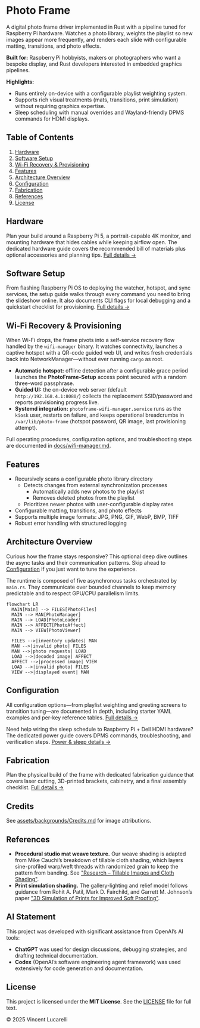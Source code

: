 # Photo Frame

A digital photo frame driver implemented in Rust with a pipeline tuned for Raspberry Pi hardware. Watches a photo library, weights the playlist so new images appear more frequently, and renders each slide with configurable matting, transitions, and photo effects.

**Built for:** Raspberry Pi hobbyists, makers or photographers who want a bespoke display, and Rust developers interested in embedded graphics pipelines.

**Highlights:**

- Runs entirely on-device with a configurable playlist weighting system.
- Supports rich visual treatments (mats, transitions, print simulation) without requiring graphics expertise.
- Sleep scheduling with manual overrides and Wayland-friendly DPMS commands for HDMI displays.

## Table of Contents

1. [Hardware](#hardware)
2. [Software Setup](#software-setup)
3. [Wi-Fi Recovery & Provisioning](#wi-fi-recovery--provisioning)
4. [Features](#features)
5. [Architecture Overview](#architecture-overview)
6. [Configuration](#configuration)
7. [Fabrication](#fabrication)
8. [References](#references)
9. [License](#license)

## Hardware

Plan your build around a Raspberry Pi 5, a portrait-capable 4K monitor, and mounting hardware that hides cables while keeping airflow open. The dedicated hardware guide covers the recommended bill of materials plus optional accessories and planning tips. [Full details →](docs/hardware.md)

## Software Setup

From flashing Raspberry Pi OS to deploying the watcher, hotspot, and sync services, the setup guide walks through every command you need to bring the slideshow online. It also documents CLI flags for local debugging and a quickstart checklist for provisioning. [Full details →](docs/software.md)

## Wi-Fi Recovery & Provisioning

When Wi-Fi drops, the frame pivots into a self-service recovery flow handled by the `wifi-manager` binary. It watches connectivity, launches a captive hotspot with a QR-code guided web UI, and writes fresh credentials back into NetworkManager—without ever running `cargo` as root.

- **Automatic hotspot:** offline detection after a configurable grace period launches the **PhotoFrame-Setup** access point secured with a random three-word passphrase.
- **Guided UI:** the on-device web server (default `http://192.168.4.1:8080/`) collects the replacement SSID/password and reports provisioning progress live.
- **Systemd integration:** `photoframe-wifi-manager.service` runs as the `kiosk` user, restarts on failure, and keeps operational breadcrumbs in `/var/lib/photo-frame` (hotspot password, QR image, last provisioning attempt).

Full operating procedures, configuration options, and troubleshooting steps are documented in [docs/wifi-manager.md](docs/wifi-manager.md).

## Features

- Recursively scans a configurable photo library directory
  - Detects changes from external synchronization processes
    - Automatically adds new photos to the playlist
    - Removes deleted photos from the playlist
  - Prioritizes newer photos with user-configurable display rates
- Configurable matting, transitions, and photo effects
- Supports multiple image formats: JPG, PNG, GIF, WebP, BMP, TIFF
- Robust error handling with structured logging

## Architecture Overview

Curious how the frame stays responsive? This optional deep dive outlines the async tasks and their communication patterns. Skip ahead to [Configuration](#configuration) if you just want to tune the experience.

The runtime is composed of five asynchronous tasks orchestrated by `main.rs`. They communicate over bounded channels to keep memory predictable and to respect GPU/CPU parallelism limits.

```mermaid
flowchart LR
  MAIN[Main] --> FILES[PhotoFiles]
  MAIN --> MAN[PhotoManager]
  MAIN --> LOAD[PhotoLoader]
  MAIN --> AFFECT[PhotoAffect]
  MAIN --> VIEW[PhotoViewer]

  FILES -->|inventory updates| MAN
  MAN -->|invalid photo| FILES
  MAN -->|photo requests| LOAD
  LOAD -->|decoded image| AFFECT
  AFFECT -->|processed image| VIEW
  LOAD -->|invalid photo| FILES
  VIEW -->|displayed event| MAN
```

## Configuration

All configuration options—from playlist weighting and greeting screens to transition tuning—are documented in depth, including starter YAML examples and per-key reference tables. [Full details →](docs/configuration.md)

Need help wiring the sleep schedule to Raspberry Pi + Dell HDMI hardware? The dedicated power guide covers DPMS commands, troubleshooting, and verification steps. [Power & sleep details →](docs/power-and-sleep.md)

## Fabrication

Plan the physical build of the frame with dedicated fabrication guidance that covers laser cutting, 3D-printed brackets, cabinetry, and a final assembly checklist. [Full details →](docs/fabrication.md)

## Credits

See [assets/backgrounds/Credits.md](assets/backgrounds/Credits.md) for image attributions.

## References

- **Procedural studio mat weave texture.** Our weave shading is adapted from Mike Cauchi’s breakdown of tillable cloth shading, which layers sine-profiled warp/weft threads with randomized grain to keep the pattern from banding. See ["Research – Tillable Images and Cloth Shading"](https://www.mikecauchiart.com/single-post/2017/01/23/research-tillable-images-and-cloth-shading).
- **Print simulation shading.** The gallery-lighting and relief model follows guidance from Rohit A. Patil, Mark D. Fairchild, and Garrett M. Johnson’s paper ["3D Simulation of Prints for Improved Soft Proofing"](https://doi.org/10.1117/12.813471).

## AI Statement

This project was developed with significant assistance from OpenAI’s AI tools:

- **ChatGPT** was used for design discussions, debugging strategies, and drafting technical documentation.
- **Codex** (OpenAI’s software engineering agent framework) was used extensively for code generation and documentation.

## License

This project is licensed under the **MIT License**.
See the [LICENSE](LICENSE) file for full text.

© 2025 Vincent Lucarelli
